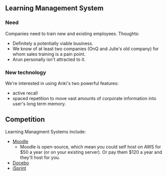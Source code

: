 ## Learning Management System
### Need
Companies need to train new and existing employees.
Thoughts:
- Definitely a potentially viable business.
- We know of at least two companies (OnQ and Julie's old company) for whom sales training is a pain point.
- Arun personally isn't attracted to it.

### New technology
We're interested in using Anki's two powerful features:
- active recall
- spaced repetition
to move vast amounts of corporate information into user's long term memory.

## Competition
Learning Managment Systems include:
- [Moodle](https://moodle.com/getstarted/)
  - Moodle is open-source, which mean you could self host on AWS for $50 a year (or on your existing server). Or pay them $120 a year and they'll host for you.
- [Docebo](https://www.docebo.com)
- [iSprint](https://www.ispringsolutions.com/ispring-suite)
